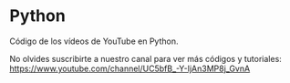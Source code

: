 # Python
Código de los vídeos de YouTube en Python.

No olvides suscribirte a nuestro canal para ver más códigos y tutoriales: https://www.youtube.com/channel/UC5bfB_-Y-IjAn3MP8j_GvnA

